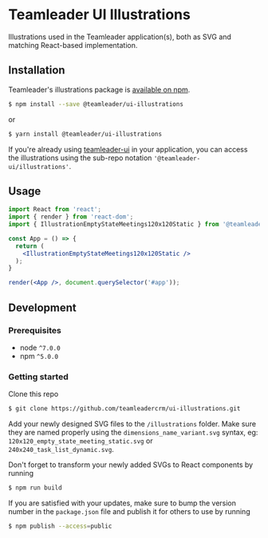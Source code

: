 # Teamleader UI Illustrations

Illustrations used in the Teamleader application(s), both as SVG and matching React-based implementation.

## Installation

Teamleader's illustrations package is [available on npm](https://www.npmjs.com/package/@teamleader/ui-illustrations).

```sh
$ npm install --save @teamleader/ui-illustrations
```

or

```bash
$ yarn install @teamleader/ui-illustrations
```

If you're already using [teamleader-ui](https://www.npmjs.com/package/teamleader-ui) in your application, you can access the illustrations using the sub-repo notation `'@teamleader-ui/illustrations'`.

## Usage

```jsx
import React from 'react';
import { render } from 'react-dom';
import { IllustrationEmptyStateMeetings120x120Static } from '@teamleader/ui-illustrations';

const App = () => {
  return (
    <IllustrationEmptyStateMeetings120x120Static />
  );
}

render(<App />, document.querySelector('#app'));
```

## Development

### Prerequisites
- node `^7.0.0`
- npm `^5.0.0`

### Getting started
Clone this repo

```sh
$ git clone https://github.com/teamleadercrm/ui-illustrations.git
```

Add your newly designed SVG files to the `/illustrations` folder. Make sure they are named properly using the `dimensions_name_variant.svg` syntax, eg: `120x120_empty_state_meeting_static.svg` or `240x240_task_list_dynamic.svg`.


Don't forget to transform your newly added SVGs to React components by running

```sh
$ npm run build
```

If you are satisfied with your updates, make sure to bump the version number in the `package.json` file and publish it for others to use by running

```sh
$ npm publish --access=public
```
